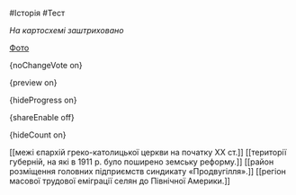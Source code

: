 #Історія #Тест

*На картосхемі заштриховано*

[Фото](https://zno.osvita.ua//doc/images/znotest/100/10096/karta_1.png)

{noChangeVote on}

{preview on}

{hideProgress on}

{shareEnable off}

{hideCount on}

[[межі єпархій греко-католицької церкви на початку XX ст.]]
[[території губерній, на які в 1911 р. було поширено земську реформу.]]
[[район розміщення головних підприємств синдикату «Продвугілля».]]
[[регіон масової трудової еміграції селян до Північної Америки.]]
